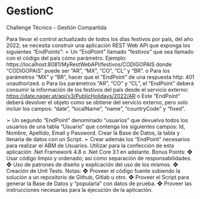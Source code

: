 # GestionC

Challenge Técnico - Gestión Compartida

Para llevar el control actualizado de todos los días festivos por país, del año 2022; se necesita
construir una aplicación REST Web API que exponga los siguientes “EndPoints”:
➢ Un “EndPoint” llamado “festivos” que sea llamado con el código del país cómo
parámetro. Ejemplo: https://localhost:8081/MyRestWebAPI/festivos/CODIGOPAIS
donde “CODIGOPAIS” puede ser “AR”, “MX”, “CO”, “CL” y “BR”.
o Para los parámetros “MX” y “BR”, hacer que el “EndPoint” de una respuesta
http: 401 unauthorized.
o Para los parámetros “AR”, “CO” y “CL”, el “EndPoint” deberá consumir la
información de los festivos del país desde el servicio externo:
https://date.nager.at/api/v3/PublicHolidays/2022/AR
o Este “EndPoint” deberá devolver el objeto como se obtiene del servicio
externo, pero solo incluir los campos: “date”, “localName”, “name”,
“countryCode” y “fixed”.

➢ Un segundo “EndPoint” denominado “usuarios” que devuelva todos los usuarios de
una tabla “Usuario” que contenga los siguientes campos: Id, Nombre, Apellido, Email
y Password. Crear la Base de Datos, la tabla y llenarla de datos con un Script.
➢ Crear además los “EndPoint” necesarios para realizar el ABM de Usuarios.
Utilizar para la confección de esta aplicación .Net Framework 4.8 o .Net Core 3.1 en adelante.
Bonus Points:
❖ Usar código limpio y ordenado; así como separación de responsabilidades.
❖ Uso de patrones de diseño y explicación del uso de los mismos.
❖ Creación de Unit Tests.
Notas:
❖ Proveer el código fuente subiendo la solución a un repositorio de Github, Gitlab u otro.
❖ Proveer el Script para generar la Base de Datos y “popularla” con datos de prueba.
❖ Proveer las instrucciones necesarias para la ejecución de la aplicación.
